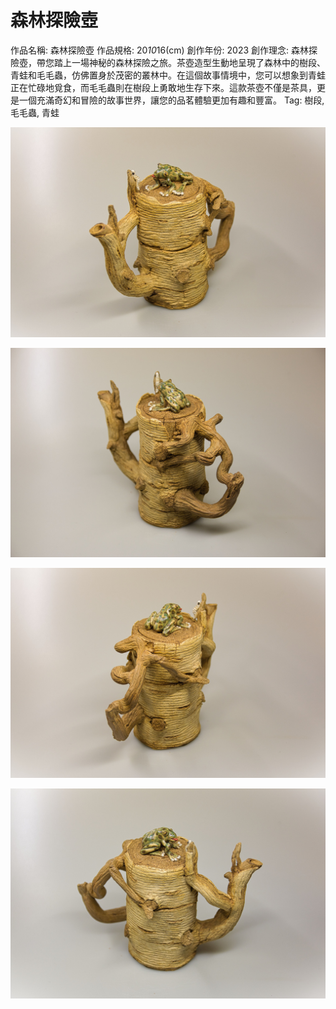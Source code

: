 # 森林探險壺

作品名稱: 森林探險壺
作品規格: 20*10*16(cm)
創作年份: 2023
創作理念: 森林探險壺，帶您踏上一場神秘的森林探險之旅。茶壺造型生動地呈現了森林中的樹段、青蛙和毛毛蟲，仿佛置身於茂密的叢林中。在這個故事情境中，您可以想象到青蛙正在忙碌地覓食，而毛毛蟲則在樹段上勇敢地生存下來。這款茶壺不僅是茶具，更是一個充滿奇幻和冒險的故事世界，讓您的品茗體驗更加有趣和豐富。
Tag: 樹段, 毛毛蟲, 青蛙

![青蛙古樹壺01_2.jpg](%25E9%259D%2592%25E8%259B%2599%25E5%258F%25A4%25E6%25A8%25B9%25E5%25A3%25BA01_2.jpg)

![青蛙古樹壺01_3.jpg](%25E9%259D%2592%25E8%259B%2599%25E5%258F%25A4%25E6%25A8%25B9%25E5%25A3%25BA01_3.jpg)

![青蛙古樹壺01_4.jpg](%25E9%259D%2592%25E8%259B%2599%25E5%258F%25A4%25E6%25A8%25B9%25E5%25A3%25BA01_4.jpg)

![青蛙古樹壺01_1.jpg](%25E9%259D%2592%25E8%259B%2599%25E5%258F%25A4%25E6%25A8%25B9%25E5%25A3%25BA01_1.jpg)